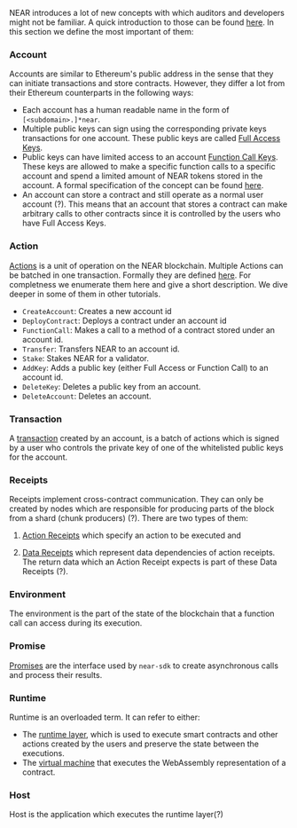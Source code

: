 NEAR introduces a lot of new concepts with which auditors and developers might not be familiar. A quick introduction to those can be found [here](https://docs.near.org/docs/concepts/new-to-near). In this section we define the most important of them:

### Account

Accounts are similar to Ethereum's public address in the sense that they can initiate transactions and store contracts. However, they differ a lot from their Ethereum counterparts in the following ways:

* Each account has a human readable name in the form of ``[<subdomain>.]*near``.
* Multiple public keys can sign using the corresponding private keys transactions for one account. These public keys are called [Full Access Keys](https://docs.near.org/docs/concepts/account#access-keys).
* Public keys can have limited access to an account [Function Call Keys](https://docs.near.org/docs/concepts/account#function-call-keys). These keys are allowed to make a specific function calls to a specific account and spend a limited amount of NEAR tokens stored in the account. A formal specification of the concept can be found [here](https://nomicon.io/DataStructures/AccessKey.html#accesskeypermissionfunctioncall).
* An account can store a contract and still operate as a normal user account (?). This means that an account that stores a contract can make arbitrary calls to other contracts since it is controlled by the users who have Full Access Keys.

### Action

[Actions](https://docs.near.org/docs/concepts/transaction#action) is a unit of operation on the NEAR blockchain. Multiple Actions can be batched in one transaction. Formally they are defined [here](https://nomicon.io/RuntimeSpec/Actions.html). For completness we enumerate them here and give a short description. We dive deeper in some of them in other tutorials.

* ``CreateAccount``: Creates a new account id
* ``DeployContract``: Deploys a contract under an account id
* ``FunctionCall``: Makes a call to a method of a contract stored under an account id.
* ``Transfer``: Transfers NEAR to an account id.
* ``Stake``: Stakes NEAR for a validator.
* ``AddKey``: Adds a public key (either Full Access or Function Call) to an account id.
* ``DeleteKey``: Deletes a public key from an account.
* ``DeleteAccount``: Deletes an account.

### Transaction

A [transaction](https://nomicon.io/RuntimeSpec/Transactions) created by an account, is a batch of actions which is signed by a user who controls the private key of one of the whitelisted public keys for the account.

### Receipts

Receipts implement cross-contract communication. They can only be created by nodes which are responsible for producing parts of the block from a shard (chunk producers) (?). There are two types of them: 

1. [Action Receipts](https://nomicon.io/RuntimeSpec/Receipts.html#actionreceipt) which specify an action to be executed and 

2. [Data Receipts](https://nomicon.io/RuntimeSpec/Receipts.html#datareceipt) which represent data dependencies of action receipts. The return data which an Action Receipt expects is part of these Data Receipts (?).

### Environment

The environment is the part of the state of the blockchain that a function call can access during its execution.

### Promise

[Promises](https://nomicon.io/RuntimeSpec/Components/BindingsSpec/PromisesAPI.html) are the interface used by ``near-sdk`` to create asynchronous calls and process their results.

### Runtime

Runtime is an overloaded term. It can refer to either:

* The [runtime layer](https://nomicon.io/RuntimeSpec/Runtime.html#runtime), which is used to execute smart contracts and other actions created by the users and preserve the state between the executions. 
* The [virtual machine](https://wasmer.io/) that executes the WebAssembly representation of a contract.

### Host

Host is the application which executes the runtime layer(?)
